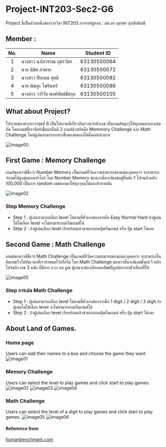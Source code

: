 # Project-INT203-Sec2-G6
Project นี้เป็นส่วนหนึ่งของรายวิชา INT203 อาจารย์ผู้สอน : ผศ.ดร อุมาพร สุภสิทธิเมธี
## Member : 
| No. | Name              | Student ID   |
|:---:|-------------------|--------------|
|  1  | นางสาว นภัสวรรณ บุตรวัตร      | 63130500064  |
|  2  | นาย นิธิศ ลำพาย   | 63130500072  |
|  3  | นางสาว ปิยะมน สุดดี   | 63130500082 |
|  4  | นาย พิชญะ ไพรินทร์   | 63130500086 |
|  5  | นางสาว วารีวัล พงศ์พันธ์ชัยกุล   | 63130500105 |

## What about Project?
โปรเจคของพวกเรากลุ่มที่ 6 เป็นโปรเจคที่เกี่ยวกับความจำตัวเลข เป็นเกมส์สนุกๆให้ทุกคนมาลองเล่นกัน โดยเกมส์ที่เราจัดทำขึ้นมานั้นมี 2 เกมส์ด้วยกันคือ Memmory Challenge และ Math Challenge
โดยผู้เล่นสามารถกอรกชื่อของตนเองได้ตั้งแต่หน้าแรก

![image00](https://i.imgur.com/IIyLVTs.png)

## First Game : Memory Challenge
เกมส์ของเรามีชื่อว่า Number Memory เป็นเกมส์ที่วัดความสามารถของแต่ละบุคคลว่า จะสามารถจำเลขได้สูงสุดมากเท่าไหร่ โดย Number Memory ของเรานั้นจะมีเลขอยู่ที่หลัก 1 ไปจนถึงหลัก 100,000 เป็นการ random เลขออกมาให้ทุกๆคนได้ลองท้าทายกัน

![image02](https://i.imgur.com/ofZ3xQu.png)

### Step Memory Challenge
- Step 1 : ผู้เล่นสามารถเลือก level ได้ตามที่ตัวเองต้องการคือ Easy Normal Hard ถ้าผู้เล่นไม่ได้เลือก level จะไม่สามารถกดเริ่มเกมส์ได้
- Step 2 : ถ้าผู้เล่นเลือก level เรียบร้อยแล้วสามารถกดปุ่มเริ่มเกมส์ หรือ ปุ่ม start ได้เลย

## Second Game : Math Challenge 
เกมส์ของเรามีชื่อว่า Math Challenge เป็นเกมส์ที่วัดความสามารถของแต่ละบุคคลว่า จะสามารถในคิดเลขเร็วได้ทันเวลาที่เรากำหนดไว้หรือไม่ โดย Math Challenge ของเรานั้นจะมีเลขตั้งแต่ 1 หลักไปจนถึง เลข 3 หลัก ที่มีการ บวก ลบ คูณ ผู้เล่นจะต้องเลือกผลลัพธ์ที่ถูกต้องจากตัวเลือกที่ให้

![image05](https://i.imgur.com/5iJA7zo.png)

### Step การเล่น Math Challenge 
- Step 1 : ผู้เล่นสามารถเลือก level ได้ตามที่ตัวเองต้องการคือ 1 digit / 2 digit / 3 digit ถ้าผู้เล่นไม่ได้เลือก level จะไม่สามารถกดเริ่มเกมส์ได้
- Step 2 : ถ้าผู้เล่นเลือก level เรียบร้อยแล้วสามารถกดปุ่มเริ่มเกมส์ หรือ ปุ่ม start ได้เลย

## About Land of Games.
### Home page
Users can add their names to a box and choose the game they want.
 ![image01](https://i.imgur.com/UnMbP2j.png)
 
### Memory Challenge
Users can select the level to play games and click start to play games.
 ![image02](https://i.imgur.com/ofZ3xQu.png)
 ![image03](https://i.imgur.com/fsslyKS.png)
 ![image04](https://i.imgur.com/ucKttbW.png)
 
### Math Challenge 
Users can select the level of a digit to play games and click start to play games.
![image05](https://i.imgur.com/5iJA7zo.png)
![image06](https://i.imgur.com/lnpKWRJ.png)

#### Reference from
[humanbenchmark.com](https://humanbenchmark.com/tests/number-memory?fbclid=IwAR1ERwLrlA4-mICtkFe-RRSlH_s4X3A8WdFErCXgSQk5KbyIwzeGqFFdG6U)

 



